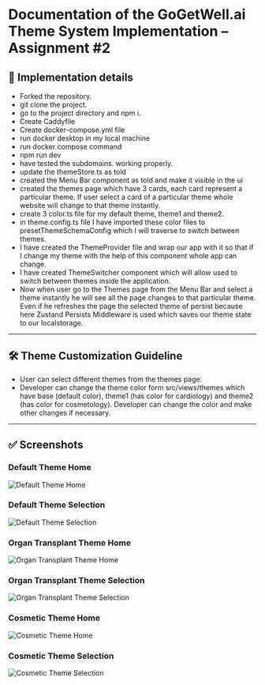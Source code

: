 #  Documentation of the GoGetWell.ai Theme System Implementation – Assignment #2

## 📝 Implementation details

- Forked the repository.
- git clone the project.
- go to the project directory and npm i.
- Create Caddyfile
- Create docker-compose.yml file
- run docker desktop in my local machine
- run docker compose command
- npm run dev
- have tested the subdomains. working properly.
- update the themeStore.ts as told
- created the Menu Bar component as told and make it visible in the ui
- created the themes page which have 3 cards, each card represent a particular theme. If user select a card of a particular theme whole website will change to that theme instantly.
- create 3 color.ts file for my default theme, theme1 and theme2.
- in theme.config.ts file I have imported these color files to presetThemeSchemaConfig which I will traverse to switch between themes.
- I have created the ThemeProvider file and wrap our app with it so that if I change my theme with the help of this component whole app can change.
- I have created ThemeSwitcher component which will allow used to switch between themes inside the application.
- Now when user go to the Themes page from the Menu Bar and select a theme instantly he will see all the page changes to that particular theme. Even if he refreshes the page the selected theme of persist because here Zustand Persists Middleware is used which saves our theme state to our localstorage.

---

## 🛠️ Theme Customization Guideline

- User can select different themes from the themes page.
- Developer can change the theme color form src/views/themes which have base (default color), theme1 (has color for cardiology) and theme2 (has color for cosmetology). Developer can change the color and make other changes if necessary. 

---

## ✅ Screenshots

### Default Theme Home
![Default Theme Home](./screenshots/default-theme-home.png)

### Default Theme Selection
![Default Theme Selection](./screenshots/default-theme-selection.png)

### Organ Transplant Theme Home
![Organ Transplant Theme Home](./screenshots/organ-transplant-theme-home.png)

### Organ Transplant Theme Selection
![Organ Transplant Theme Selection](./screenshots/organ-transplant-theme-selection.png)

### Cosmetic Theme Home
![Cosmetic Theme Home](./screenshots/cosmetic-theme-home.png)

### Cosmetic Theme Selection
![Cosmetic Theme Selection](./screenshots/cosmetic-theme-selection.png)
